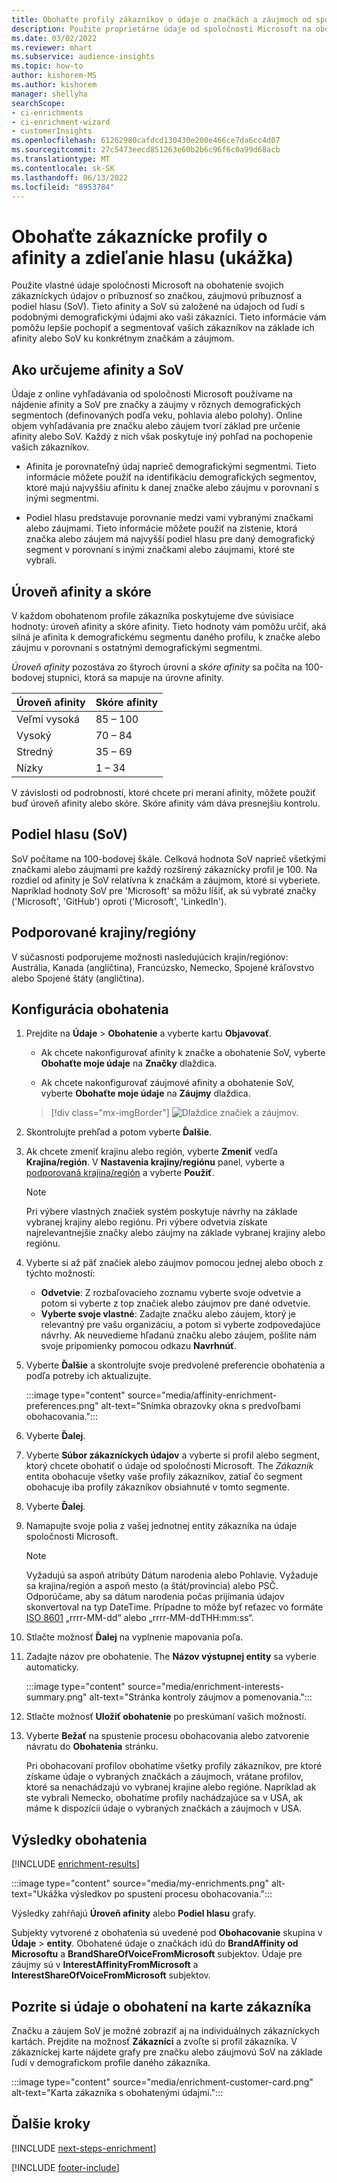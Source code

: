 ```yaml
---
title: Obohaťte profily zákazníkov o údaje o značkách a záujmoch od spoločnosti Microsoft
description: Použite proprietárne údaje od spoločnosti Microsoft na obohatenie údajov o zákazníkoch o príbuznosti a zdieľanie hlasu.
ms.date: 03/02/2022
ms.reviewer: mhart
ms.subservice: audience-insights
ms.topic: how-to
author: kishorem-MS
ms.author: kishorem
manager: shellyha
searchScope:
- ci-enrichments
- ci-enrichment-wizard
- customerInsights
ms.openlocfilehash: 61262980cafdcd130430e200e466ce7da6cc4d07
ms.sourcegitcommit: 27c5473eecd851263e60b2b6c96f6c0a99d68acb
ms.translationtype: MT
ms.contentlocale: sk-SK
ms.lasthandoff: 06/13/2022
ms.locfileid: "8953784"
---
```

# <a name="enrich-customer-profiles-with-affinities-and-share-of-voice-preview"></a>Obohaťte zákaznícke profily o afinity a zdieľanie hlasu (ukážka)

Použite vlastné údaje spoločnosti Microsoft na obohatenie svojich zákazníckych údajov o príbuznosť so značkou, záujmovú príbuznosť a podiel hlasu (SoV). Tieto afinity a SoV sú založené na údajoch od ľudí s podobnými demografickými údajmi ako vaši zákazníci. Tieto informácie vám pomôžu lepšie pochopiť a segmentovať vašich zákazníkov na základe ich afinity alebo SoV ku konkrétnym značkám a záujmom.

## <a name="how-we-determine-affinities-and-sov"></a>Ako určujeme afinity a SoV

Údaje z online vyhľadávania od spoločnosti Microsoft používame na nájdenie afinity a SoV pre značky a záujmy v rôznych demografických segmentoch (definovaných podľa veku, pohlavia alebo polohy). Online objem vyhľadávania pre značku alebo záujem tvorí základ pre určenie afinity alebo SoV. Každý z nich však poskytuje iný pohľad na pochopenie vašich zákazníkov.

- Afinita je porovnateľný údaj naprieč demografickými segmentmi. Tieto informácie môžete použiť na identifikáciu demografických segmentov, ktoré majú najvyššiu afinitu k danej značke alebo záujmu v porovnaní s inými segmentmi.

- Podiel hlasu predstavuje porovnanie medzi vami vybranými značkami alebo záujmami. Tieto informácie môžete použiť na zistenie, ktorá značka alebo záujem má najvyšší podiel hlasu pre daný demografický segment v porovnaní s inými značkami alebo záujmami, ktoré ste vybrali.

## <a name="affinity-level-and-score"></a>Úroveň afinity a skóre

V každom obohatenom profile zákazníka poskytujeme dve súvisiace hodnoty: úroveň afinity a skóre afinity. Tieto hodnoty vám pomôžu určiť, aká silná je afinita k demografickému segmentu daného profilu, k značke alebo záujmu v porovnaní s ostatnými demografickými segmentmi.

*Úroveň afinity* pozostáva zo štyroch úrovní a *skóre afinity* sa počíta na 100-bodovej stupnici, ktorá sa mapuje na úrovne afinity.

|Úroveň afinity |Skóre afinity  |
|---------|---------|
|Veľmi vysoká     | 85 – 100       |
|Vysoký     | 70 – 84        |
|Stredný     | 35 – 69        |
|Nízky     | 1 – 34        |

V závislosti od podrobností, ktoré chcete pri meraní afinity, môžete použiť buď úroveň afinity alebo skóre. Skóre afinity vám dáva presnejšiu kontrolu.

## <a name="share-of-voice-sov"></a>Podiel hlasu (SoV)

SoV počítame na 100-bodovej škále. Celková hodnota SoV naprieč všetkými značkami alebo záujmami pre každý rozšírený zákaznícky profil je 100. Na rozdiel od afinity je SoV relatívna k značkám a záujmom, ktoré si vyberiete. Napríklad hodnoty SoV pre 'Microsoft' sa môžu líšiť, ak sú vybraté značky ('Microsoft', 'GitHub') oproti ('Microsoft', 'LinkedIn').

## <a name="supported-countriesregions"></a>Podporované krajiny/regióny

V súčasnosti podporujeme možnosti nasledujúcich krajín/regiónov: Austrália, Kanada (angličtina), Francúzsko, Nemecko, Spojené kráľovstvo alebo Spojené štáty (angličtina).

## <a name="configure-the-enrichment"></a>Konfigurácia obohatenia

1. Prejdite na **Údaje** > **Obohatenie** a vyberte kartu **Objavovať**.

   - Ak chcete nakonfigurovať afinity k značke a obohatenie SoV, vyberte **Obohaťte moje údaje** na **Značky** dlaždica.

   - Ak chcete nakonfigurovať záujmové afinity a obohatenie SoV, vyberte **Obohaťte moje údaje** na **Záujmy** dlaždica.

   > [!div class="mx-imgBorder"]
   > ![Dlaždice značiek a záujmov.](media/BrandsInterest-tile-Hub.png "Dlaždice značiek a záujmov")

1. Skontrolujte prehľad a potom vyberte **Ďalšie**.

1. Ak chcete zmeniť krajinu alebo región, vyberte **Zmeniť** vedľa **Krajina/región**. V **Nastavenia krajiny/regiónu** panel, vyberte a [podporovaná krajina/región](#supported-countriesregions) a vyberte **Použiť**.

   > [!NOTE]
   > Pri výbere vlastných značiek systém poskytuje návrhy na základe vybranej krajiny alebo regiónu. Pri výbere odvetvia získate najrelevantnejšie značky alebo záujmy na základe vybranej krajiny alebo regiónu.

1. Vyberte si až päť značiek alebo záujmov pomocou jednej alebo oboch z týchto možností:

   - **Odvetvie**: Z rozbaľovacieho zoznamu vyberte svoje odvetvie a potom si vyberte z top značiek alebo záujmov pre dané odvetvie.
   - **Vyberte svoje vlastné**: Zadajte značku alebo záujem, ktorý je relevantný pre vašu organizáciu, a potom si vyberte zodpovedajúce návrhy. Ak neuvedieme hľadanú značku alebo záujem, pošlite nám svoje pripomienky pomocou odkazu **Navrhnúť**.

1. Vyberte **Ďalšie** a skontrolujte svoje predvolené preferencie obohatenia a podľa potreby ich aktualizujte.

   :::image type="content" source="media/affinity-enrichment-preferences.png" alt-text="Snímka obrazovky okna s predvoľbami obohacovania.":::

1. Vyberte **Ďalej**.

1. Vyberte **Súbor zákazníckych údajov** a vyberte si profil alebo segment, ktorý chcete obohatiť o údaje od spoločnosti Microsoft. The *Zákazník* entita obohacuje všetky vaše profily zákazníkov, zatiaľ čo segment obohacuje iba profily zákazníkov obsiahnuté v tomto segmente.

1. Vyberte **Ďalej**.

1. Namapujte svoje polia z vašej jednotnej entity zákazníka na údaje spoločnosti Microsoft.

   > [!NOTE]
   > Vyžadujú sa aspoň atribúty Dátum narodenia alebo Pohlavie. Vyžaduje sa krajina/región a aspoň mesto (a štát/provincia) alebo PSČ. Odporúčame, aby sa dátum narodenia počas prijímania údajov skonvertoval na typ DateTime. Prípadne to môže byť reťazec vo formáte [ISO 8601](https://www.iso.org/iso-8601-date-and-time-format.html) „rrrr-MM-dd“ alebo „rrrr-MM-ddTHH:mm:ss“.

1. Stlačte možnosť **Ďalej** na vyplnenie mapovania poľa.

1. Zadajte názov pre obohatenie. The **Názov výstupnej entity** sa vyberie automaticky.

   :::image type="content" source="media/enrichment-interests-summary.png" alt-text="Stránka kontroly záujmov a pomenovania.":::

1. Stlačte možnosť **Uložiť obohatenie** po preskúmaní vašich možností.

1. Vyberte **Bežať** na spustenie procesu obohacovania alebo zatvorenie návratu do **Obohatenia** stránku.

   Pri obohacovaní profilov obohatíme všetky profily zákazníkov, pre ktoré získame údaje o vybraných značkách a záujmoch, vrátane profilov, ktoré sa nenachádzajú vo vybranej krajine alebo regióne. Napríklad ak ste vybrali Nemecko, obohatíme profily nachádzajúce sa v USA, ak máme k dispozícii údaje o vybraných značkách a záujmoch v USA.

## <a name="enrichment-results"></a>Výsledky obohatenia

[!INCLUDE [enrichment-results](includes/enrichment-results.md)]

:::image type="content" source="media/my-enrichments.png" alt-text="Ukážka výsledkov po spustení procesu obohacovania.":::

Výsledky zahŕňajú **Úroveň afinity** alebo **Podiel hlasu** grafy.

Subjekty vytvorené z obohatenia sú uvedené pod **Obohacovanie** skupina v **Údaje** > **entity**. Obohatené údaje o značkách idú do **BrandAffinity od Microsoftu** a **BrandShareOfVoiceFromMicrosoft** subjektov. Údaje pre záujmy sú v **InterestAffinityFromMicrosoft** a **InterestShareOfVoiceFromMicrosoft** subjektov.

## <a name="see-enrichment-data-on-the-customer-card"></a>Pozrite si údaje o obohatení na karte zákazníka

Značku a záujem SoV je možné zobraziť aj na individuálnych zákazníckych kartách. Prejdite na možnosť **Zákazníci** a zvoľte si profil zákazníka. V zákazníckej karte nájdete grafy pre značku alebo záujmovú SoV na základe ľudí v demografickom profile daného zákazníka.

:::image type="content" source="media/enrichment-customer-card.png" alt-text="Karta zákazníka s obohatenými údajmi.":::

## <a name="next-steps"></a>Ďalšie kroky

[!INCLUDE [next-steps-enrichment](includes/next-steps-enrichment.md)]


[!INCLUDE [footer-include](includes/footer-banner.md)]
